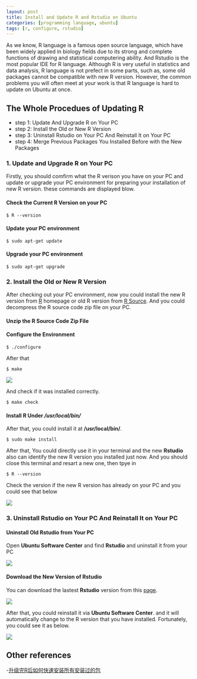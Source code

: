 ```yaml
---
layout: post
title: Install and Update R and Rstudio on Ubuntu
categories: [programming language, ubuntu]
tags: [r, configure, rstudio]
---
```


As we know, R language is a famous open source language, which have been widely applied in biology fields due to its strong and complete functions of drawing and statistical computering ability. And Rstudio is the most popular IDE for R language. Although R is very useful in statistics and data analysis, R language is not prefect in some parts, such as, some old packages cannot be compatible with new R version. However, the common problems you will often meet at your work is that R language is hard to update on Ubuntu at once. 

## The Whole Procedues of Updating R

- step 1: Update And Upgrade R on Your PC
- step 2: Install the Old or New R Version
- step 3: Uninstall Rstudio on Your PC And Reinstall It on Your PC
- step 4: Merge Previous Packages You Installed Before with the New Packages 

### 1. Update and Upgrade R on Your PC

Firstly, you should comfirm what the R verison you have on your PC and update or upgrade your PC environment for preparing your installation of new R version. these commands are displayed blow.

#### Check the Current R Version on your PC
```
$ R --version 
```
#### Update your PC environment
```
$ sudo apt-get update 
```
#### Upgrade your PC environment
```
$ sudo apt-get upgrade
```

### 2. Install the Old or New R Version
After checking out your PC environment, now you could install the new R version from [R](http://cran.rstudio.com/) homepage or old R version from [R Source](http://cran.r-project.org/sources.html). And you could decompress the R source code zip file on your PC.

#### Unzip the R Source Code Zip File

#### Configure the Environment 
```
$ ./configure
```
After that

```
$ make
```
![](http://i.imgur.com/EsMVc44.png)

And check if it was installed correctly.

```
$ make check
```
#### Install R Under */usr/local/bin/* 

After that, you could install it at **/usr/local/bin/**.

```
$ sudo make install
```
After that, You could directly use it in your terminal and the new **Rstudio** also can identify the new R version you installed just now. And you should close this terminal and resart a new one, then tpye in 

```
$ R --version
```
Check the version if the new R version has already on your PC and you could see that below

![](http://i.imgur.com/8U6lsLp.png)

### 3. Uninstall Rstudio on Your PC And Reinstall It on Your PC

#### Uninstall Old Rstudio from Your PC

Open **Ubuntu Software Center** and find **Rstudio** and uninstall it from your PC

![](http://i.imgur.com/rFBcNzH.png)

#### Download the New Version of Rstudio

You can download the lastest **Rstudio** version from this [page](http://www.rstudio.com/ide/download/desktop).

![](http://i.imgur.com/pYhLnnw.png)

After that, you could reinstall it via **Ubuntu Software Center**. and it will automatically change to the R version that you have installed. Fortunately, you could see it as below.

![](http://i.imgur.com/gM70JYv.png)

## Other references

-[升级完R后如何快速安装所有安装过的包](http://pgfe.umassmed.edu/ou/archives/3113)
